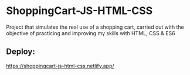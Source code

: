 # ShoppingCart-JS-HTML-CSS
Project that simulates the real use of a shopping cart, carried out with the objective of practicing and improving my skills with HTML, CSS & ES6
## Deploy:
https://shoppingcart-js-html-css.netlify.app/
